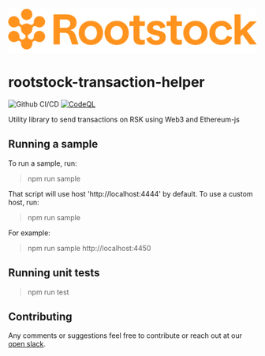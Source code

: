 <img src="./rootstock_logo.png" alt="Rootstock" />

# rootstock-transaction-helper
![Github CI/CD](https://github.com/rsksmart/rootstock-transaction-helper/actions/workflows/workflow.yml/badge.svg)
[![CodeQL](https://github.com/rsksmart/rootstock-transaction-helper/workflows/CodeQL/badge.svg)](https://github.com/rsksmart/rootstock-transaction-helper/actions?query=workflow%3ACodeQL)

Utility library to send transactions on RSK using Web3 and Ethereum-js 

## Running a sample

To run a sample, run:

> npm run sample

That script will use host 'http://localhost:4444' by default. To use a custom host, run:

> npm run sample <hostUrl>

For example:

> npm run sample http://localhost:4450

## Running unit tests

> npm run test

## Contributing

Any comments or suggestions feel free to contribute or reach out at our [open slack](https://dev.rootstock.io//slack).

